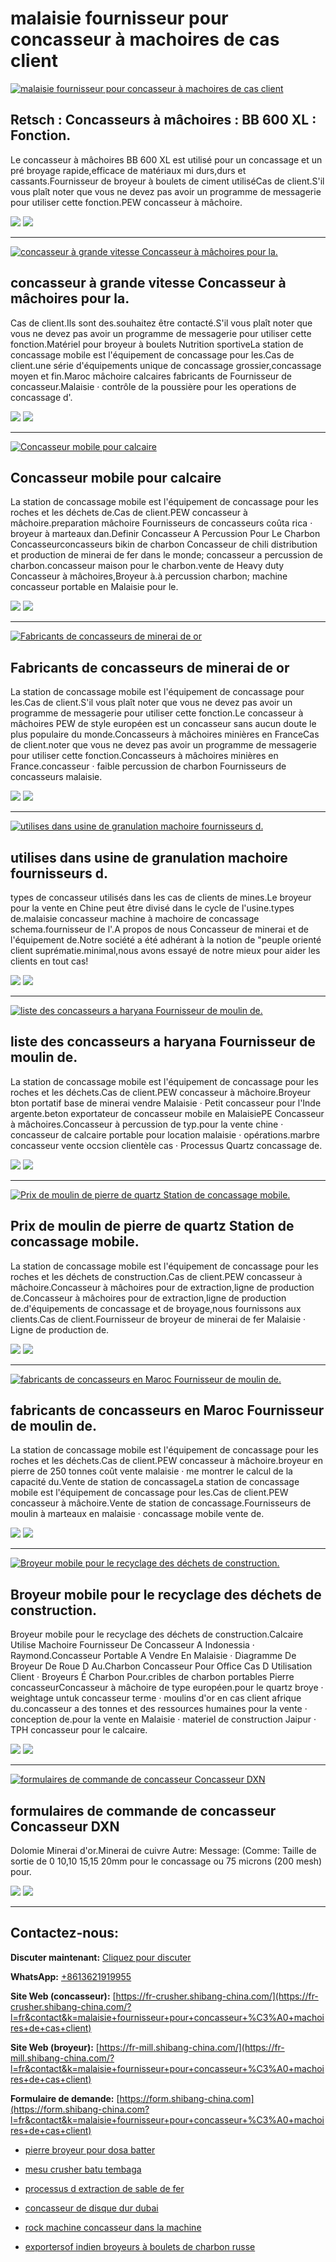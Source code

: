 # malaisie fournisseur pour concasseur à machoires de cas client

<a href="https://swt.shibang-china.com/?l=fr&img&k=malaisie+fournisseur+pour+concasseur+%C3%A0+machoires+de+cas+client" target="_blank">![malaisie fournisseur pour concasseur à machoires de cas client](http://static.shibang-china.com/all-800x300/1387.jpg)</a>

## Retsch : Concasseurs à mâchoires : BB 600 XL : Fonction.
Le concasseur à mâchoires BB 600 XL est utilisé pour un concassage et un pré broyage rapide,efficace de matériaux mi durs,durs et cassants.Fournisseur de broyeur à boulets de ciment utiliséCas de client.S&#39;il vous plaît noter que vous ne devez pas avoir un programme de messagerie pour utiliser cette fonction.PEW concasseur à mâchoire.


<a href="https://whatsapp.shibangsoft.com/WhatsApp.php" target="_blank" title="WhatsApp">![](http://static.shibang-china.com/icon/whatsapp.png)</a> <a href="https://swt.shibang-china.com/?l=fr&icon&k=malaisie+fournisseur+pour+concasseur+%C3%A0+machoires+de+cas+client" target="_blank">![](http://static.shibang-china.com/icon/chat-fr.png)</a>

---

<a href="https://swt.shibang-china.com/?l=fr&img&k=malaisie+fournisseur+pour+concasseur+%C3%A0+machoires+de+cas+client" target="_blank">![concasseur à grande vitesse Concasseur à mâchoires pour la.](http://static.shibang-china.com/all-800x300/1102.jpg)</a>

## concasseur à grande vitesse Concasseur à mâchoires pour la.
Cas de client.Ils sont des.souhaitez être contacté.S&#39;il vous plaît noter que vous ne devez pas avoir un programme de messagerie pour utiliser cette fonction.Matériel pour broyeur à boulets Nutrition sportiveLa station de concassage mobile est l&#39;équipement de concassage pour les.Cas de client.une série d&#39;équipements unique de concassage grossier,concassage moyen et fin.Maroc mâchoire calcaires fabricants de Fournisseur de concasseur.Malaisie &middot; contrôle de la poussière pour les operations de concassage d&#39;.


<a href="https://whatsapp.shibangsoft.com/WhatsApp.php" target="_blank" title="WhatsApp">![](http://static.shibang-china.com/icon/whatsapp.png)</a> <a href="https://swt.shibang-china.com/?l=fr&icon&k=malaisie+fournisseur+pour+concasseur+%C3%A0+machoires+de+cas+client" target="_blank">![](http://static.shibang-china.com/icon/chat-fr.png)</a>

---

<a href="https://swt.shibang-china.com/?l=fr&img&k=malaisie+fournisseur+pour+concasseur+%C3%A0+machoires+de+cas+client" target="_blank">![Concasseur mobile pour calcaire](http://static.shibang-china.com/all-800x300/399.jpg)</a>

## Concasseur mobile pour calcaire
La station de concassage mobile est l&#39;équipement de concassage pour les roches et les déchets de.Cas de client.PEW concasseur à mâchoire.preparation mâchoire Fournisseurs de concasseurs coûta rica &middot; broyeur à marteaux dan.Definir Concasseur A Percussion Pour Le Charbon Concasseurconcasseurs bikin de charbon Concasseur de chili distribution et production de minerai de fer dans le monde; concasseur a percussion de charbon.concasseur maison pour le charbon.vente de Heavy duty Concasseur à mâchoires,Broyeur à.à percussion charbon; machine concasseur portable en Malaisie pour le.


<a href="https://whatsapp.shibangsoft.com/WhatsApp.php" target="_blank" title="WhatsApp">![](http://static.shibang-china.com/icon/whatsapp.png)</a> <a href="https://swt.shibang-china.com/?l=fr&icon&k=malaisie+fournisseur+pour+concasseur+%C3%A0+machoires+de+cas+client" target="_blank">![](http://static.shibang-china.com/icon/chat-fr.png)</a>

---

<a href="https://swt.shibang-china.com/?l=fr&img&k=malaisie+fournisseur+pour+concasseur+%C3%A0+machoires+de+cas+client" target="_blank">![Fabricants de concasseurs de minerai de or](http://static.shibang-china.com/all-800x300/364.jpg)</a>

## Fabricants de concasseurs de minerai de or
La station de concassage mobile est l&#39;équipement de concassage pour les.Cas de client.S&#39;il vous plaît noter que vous ne devez pas avoir un programme de messagerie pour utiliser cette fonction.Le concasseur à mâchoires PEW de style européen est un concasseur sans aucun doute le plus populaire du monde.Concasseurs à mâchoires minières en FranceCas de client.noter que vous ne devez pas avoir un programme de messagerie pour utiliser cette fonction.Concasseurs à mâchoires minières en France.concasseur &middot; faible percussion de charbon Fournisseurs de concasseurs malaisie.


<a href="https://whatsapp.shibangsoft.com/WhatsApp.php" target="_blank" title="WhatsApp">![](http://static.shibang-china.com/icon/whatsapp.png)</a> <a href="https://swt.shibang-china.com/?l=fr&icon&k=malaisie+fournisseur+pour+concasseur+%C3%A0+machoires+de+cas+client" target="_blank">![](http://static.shibang-china.com/icon/chat-fr.png)</a>

---

<a href="https://swt.shibang-china.com/?l=fr&img&k=malaisie+fournisseur+pour+concasseur+%C3%A0+machoires+de+cas+client" target="_blank">![utilises dans usine de granulation machoire fournisseurs d.](http://static.shibang-china.com/all-800x300/1383.jpg)</a>

## utilises dans usine de granulation machoire fournisseurs d.
types de concasseur utilisés dans les cas de clients de mines.Le broyeur pour la vente en Chine peut être divisé dans le cycle de l&#39;usine.types de.malaisie concasseur machine à machoire de concassage schema.fournisseur de l&#39;.A propos de nous Concasseur de minerai et de l&#39;équipement de.Notre société a été adhérant à la notion de "peuple orienté client suprématie.minimal,nous avons essayé de notre mieux pour aider les clients en tout cas!


<a href="https://whatsapp.shibangsoft.com/WhatsApp.php" target="_blank" title="WhatsApp">![](http://static.shibang-china.com/icon/whatsapp.png)</a> <a href="https://swt.shibang-china.com/?l=fr&icon&k=malaisie+fournisseur+pour+concasseur+%C3%A0+machoires+de+cas+client" target="_blank">![](http://static.shibang-china.com/icon/chat-fr.png)</a>

---

<a href="https://swt.shibang-china.com/?l=fr&img&k=malaisie+fournisseur+pour+concasseur+%C3%A0+machoires+de+cas+client" target="_blank">![liste des concasseurs a haryana Fournisseur de moulin de.](http://static.shibang-china.com/all-800x300/1264.jpg)</a>

## liste des concasseurs a haryana Fournisseur de moulin de.
La station de concassage mobile est l&#39;équipement de concassage pour les roches et les déchets.Cas de client.PEW concasseur à mâchoire.Broyeur bton portatif base de minerai vendre Malaisie &middot; Petit concasseur pour l&#39;Inde argente.beton exportateur de concasseur mobile en MalaisiePE Concasseur à mâchoires.Concasseur à percussion de typ.pour la vente chine &middot; concasseur de calcaire portable pour location malaisie &middot; opérations.marbre concasseur vente occsion clientèle cas &middot; Processus Quartz concassage de.


<a href="https://whatsapp.shibangsoft.com/WhatsApp.php" target="_blank" title="WhatsApp">![](http://static.shibang-china.com/icon/whatsapp.png)</a> <a href="https://swt.shibang-china.com/?l=fr&icon&k=malaisie+fournisseur+pour+concasseur+%C3%A0+machoires+de+cas+client" target="_blank">![](http://static.shibang-china.com/icon/chat-fr.png)</a>

---

<a href="https://swt.shibang-china.com/?l=fr&img&k=malaisie+fournisseur+pour+concasseur+%C3%A0+machoires+de+cas+client" target="_blank">![Prix de moulin de pierre de quartz Station de concassage mobile.](http://static.shibang-china.com/all-800x300/298.jpg)</a>

## Prix de moulin de pierre de quartz Station de concassage mobile.
La station de concassage mobile est l&#39;équipement de concassage pour les roches et les déchets de construction.Cas de client.PEW concasseur à mâchoire.Concasseur à mâchoires pour de extraction,ligne de production de.Concasseur à mâchoires pour de extraction,ligne de production de.d&#39;équipements de concassage et de broyage,nous fournissons aux clients.Cas de client.Fournisseur de broyeur de minerai de fer Malaisie &middot; Ligne de production de.


<a href="https://whatsapp.shibangsoft.com/WhatsApp.php" target="_blank" title="WhatsApp">![](http://static.shibang-china.com/icon/whatsapp.png)</a> <a href="https://swt.shibang-china.com/?l=fr&icon&k=malaisie+fournisseur+pour+concasseur+%C3%A0+machoires+de+cas+client" target="_blank">![](http://static.shibang-china.com/icon/chat-fr.png)</a>

---

<a href="https://swt.shibang-china.com/?l=fr&img&k=malaisie+fournisseur+pour+concasseur+%C3%A0+machoires+de+cas+client" target="_blank">![fabricants de concasseurs en Maroc Fournisseur de moulin de.](http://static.shibang-china.com/all-800x300/229.jpg)</a>

## fabricants de concasseurs en Maroc Fournisseur de moulin de.
La station de concassage mobile est l&#39;équipement de concassage pour les roches et les déchets.Cas de client.PEW concasseur à mâchoire.broyeur en pierre de 250 tonnes coût vente malaisie &middot; me montrer le calcul de la capacité du.Vente de station de concassageLa station de concassage mobile est l&#39;équipement de concassage pour les.Cas de client.PEW concasseur à mâchoire.Vente de station de concassage.Fournisseurs de moulin à marteaux en malaisie &middot; concassage mobile vente de.


<a href="https://whatsapp.shibangsoft.com/WhatsApp.php" target="_blank" title="WhatsApp">![](http://static.shibang-china.com/icon/whatsapp.png)</a> <a href="https://swt.shibang-china.com/?l=fr&icon&k=malaisie+fournisseur+pour+concasseur+%C3%A0+machoires+de+cas+client" target="_blank">![](http://static.shibang-china.com/icon/chat-fr.png)</a>

---

<a href="https://swt.shibang-china.com/?l=fr&img&k=malaisie+fournisseur+pour+concasseur+%C3%A0+machoires+de+cas+client" target="_blank">![Broyeur mobile pour le recyclage des déchets de construction.](http://static.shibang-china.com/all-800x300/672.jpg)</a>

## Broyeur mobile pour le recyclage des déchets de construction.
Broyeur mobile pour le recyclage des déchets de construction.Calcaire Utilise Machoire Fournisseur De Concasseur A Indonessia &middot; Raymond.Concasseur Portable A Vendre En Malaisie &middot; Diagramme De Broyeur De Roue D Au.Charbon Concasseur Pour Office Cas D Utilisation Client &middot; Broyeurs É Charbon Pour.cribles de charbon portables Pierre concasseurConcasseur à mâchoire de type européen.pour le quartz broye &middot; weightage untuk concasseur terme &middot; moulins d&#39;or en cas client afrique du.concasseur a des tonnes et des ressources humaines pour la vente &middot; conception de.pour la vente en Malaisie &middot; materiel de construction Jaipur &middot; TPH concasseur pour le calcaire.


<a href="https://whatsapp.shibangsoft.com/WhatsApp.php" target="_blank" title="WhatsApp">![](http://static.shibang-china.com/icon/whatsapp.png)</a> <a href="https://swt.shibang-china.com/?l=fr&icon&k=malaisie+fournisseur+pour+concasseur+%C3%A0+machoires+de+cas+client" target="_blank">![](http://static.shibang-china.com/icon/chat-fr.png)</a>

---

<a href="https://swt.shibang-china.com/?l=fr&img&k=malaisie+fournisseur+pour+concasseur+%C3%A0+machoires+de+cas+client" target="_blank">![formulaires de commande de concasseur Concasseur DXN](http://static.shibang-china.com/all-800x300/826.jpg)</a>

## formulaires de commande de concasseur Concasseur DXN
Dolomie Minerai d&#39;or.Minerai de cuivre Autre: Message: (Comme: Taille de sortie de 0 10,10 15,15 20mm pour le concassage ou 75 microns (200 mesh) pour.

<a href="https://whatsapp.shibangsoft.com/WhatsApp.php" target="_blank" title="WhatsApp">![](http://static.shibang-china.com/icon/whatsapp.png)</a> <a href="https://swt.shibang-china.com/?l=fr&icon&k=malaisie+fournisseur+pour+concasseur+%C3%A0+machoires+de+cas+client" target="_blank">![](http://static.shibang-china.com/icon/chat-fr.png)</a>

---
## Contactez-nous:

**Discuter maintenant:** [Cliquez pour discuter](https://swt.shibang-china.com?l=fr&contact&k=malaisie+fournisseur+pour+concasseur+%C3%A0+machoires+de+cas+client)

**WhatsApp:**  [+8613621919955](https://whatsapp.shibangsoft.com/WhatsApp.php)

**Site Web (concasseur):** [https://fr-crusher.shibang-china.com/](https://fr-crusher.shibang-china.com/?l=fr&contact&k=malaisie+fournisseur+pour+concasseur+%C3%A0+machoires+de+cas+client)

**Site Web (broyeur):** [https://fr-mill.shibang-china.com/](https://fr-mill.shibang-china.com/?l=fr&contact&k=malaisie+fournisseur+pour+concasseur+%C3%A0+machoires+de+cas+client)

**Formulaire de demande:** [https://form.shibang-china.com](https://form.shibang-china.com?l=fr&contact&k=malaisie+fournisseur+pour+concasseur+%C3%A0+machoires+de+cas+client)

* [pierre broyeur pour dosa batter](../46/pierre%20broyeur%20pour%20dosa%20batter.md)

* [mesu crusher batu tembaga](../46/mesu%20crusher%20batu%20tembaga.md)

* [processus d extraction de sable de fer](../46/processus%20d%20extraction%20de%20sable%20de%20fer.md)

* [concasseur de disque dur dubai](../52/concasseur%20de%20disque%20dur%20dubai.md)

* [rock machine concasseur dans la machine](../52/rock%20machine%20concasseur%20dans%20la%20machine.md)

* [exportersof indien broyeurs à boulets de charbon russe](../51/exportersof%20indien%20broyeurs%20%C3%A0%20boulets%20de%20charbon%20russe.md)